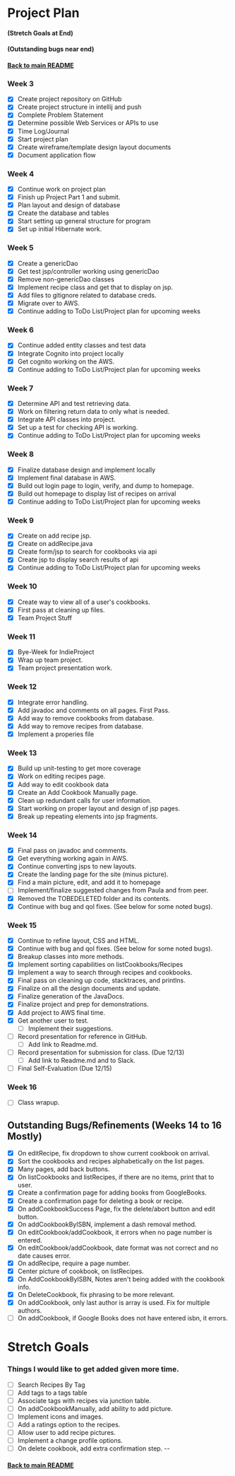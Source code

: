 # Project Plan
#### (Stretch Goals at End)
#### (Outstanding bugs near end)

#### [Back to main README](../README.md)

### Week 3
- [x] Create project repository on GitHub
- [x] Create project structure in intellij and push
- [x] Complete Problem Statement
- [x] Determine possible Web Services or APIs to use
- [x] Time Log/Journal
- [x] Start project plan
- [x] Create wireframe/template design layout documents
- [x] Document application flow

### Week 4
- [x] Continue work on project plan
- [x] Finish up Project Part 1 and submit.
- [x] Plan layout and design of database
- [x] Create the database and tables
- [x] Start setting up general structure for program
- [x] Set up initial Hibernate work.

### Week 5
- [x] Create a genericDao
- [x] Get test jsp/controller working using genericDao
- [x] Remove non-genericDao classes
- [x] Implement recipe class and get that to display on jsp.
- [x] Add files to gitignore related to database creds.
- [x] Migrate over to AWS.
- [x] Continue adding to ToDo List/Project plan for upcoming weeks

### Week 6
- [x] Continue added entity classes and test data
- [x] Integrate Cognito into project locally
- [x] Get cognito working on the AWS.
- [x] Continue adding to ToDo List/Project plan for upcoming weeks

### Week 7
- [x] Determine API and test retrieving data.
- [x] Work on filtering return data to only what is needed.
- [x] Integrate API classes into project.
- [x] Set up a test for checking API is working.
- [x] Continue adding to ToDo List/Project plan for upcoming weeks

### Week 8
- [x] Finalize database design and implement locally
- [x] Implement final database in AWS.
- [x] Build out login page to login, verify, and dump to homepage.
- [x] Build out homepage to display list of recipes on arrival
- [x] Continue adding to ToDo List/Project plan for upcoming weeks

### Week 9
- [x] Create on add recipe jsp.
- [x] Create on addRecipe.java
- [x] Create form/jsp to search for cookbooks via api
- [x] Create jsp to display search results of api
- [x] Continue adding to ToDo List/Project plan for upcoming weeks

### Week 10
- [x] Create way to view all of a user's cookbooks.
- [x] First pass at cleaning up files.
- [x] Team Project Stuff

### Week 11
- [x] Bye-Week for IndieProject
- [x] Wrap up team project.
- [x] Team project presentation work.

### Week 12
- [x] Integrate error handling.
- [x] Add javadoc and comments on all pages. First Pass.
- [x] Add way to remove cookbooks from database.
- [x] Add way to remove recipes from database.
- [x] Implement a properies file

### Week 13
- [x] Build up unit-testing to get more coverage
- [x] Work on editing recipes page.
- [x] Add way to edit cookbook data
- [x] Create an Add Cookbook Manually page.
- [x] Clean up redundant calls for user information.
- [x] Start working on proper layout and design of jsp pages.
- [x] Break up repeating elements into jsp fragments.

### Week 14
- [x] Final pass on javadoc and comments.
- [x] Get everything working again in AWS.
- [x] Continue converting jsps to new layouts.
- [x] Create the landing page for the site (minus picture).
- [x] Find a main picture, edit, and add it to homepage
- [ ] Implement/finalize suggested changes from Paula and from peer.
- [x] Removed the TOBEDELETED folder and its contents.
- [x] Continue with bug and qol fixes. (See below for some noted bugs).

### Week 15
- [x] Continue to refine layout, CSS and HTML.
- [x] Continue with bug and qol fixes. (See below for some noted bugs).
- [x] Breakup classes into more methods.
- [x] Implement sorting capabilities on listCookbooks/Recipes
- [x] Implement a way to search through recipes and cookbooks.
- [x] Final pass on cleaning up code, stacktraces, and printlns.
- [x] Finalize on all the design documents and update.
- [x] Finalize generation of the JavaDocs.
- [x] Finalize project and prep for demonstrations.
- [x] Add project to AWS final time.
- [x] Get another user to test.
  - [ ] Implement their suggestions.
- [ ] Record presentation for reference in GitHub.
  - [ ] Add link to Readme.md.
- [ ] Record presentation for submission for class. (Due 12/13)
  - [ ] Add link to Readme.md and to Slack.
- [ ] Final Self-Evaluation (Due 12/15)

### Week 16
- [ ] Class wrapup.

## Outstanding Bugs/Refinements (Weeks 14 to 16 Mostly)
- [x] On editRecipe, fix dropdown to show current cookbook on arrival.
- [x] Sort the cookbooks and recipes alphabetically on the list pages.
- [x] Many pages, add back buttons.
- [x] On listCookbooks and listRecipes, if there are no items, print that to user.
- [x] Create a confirmation page for adding books from GoogleBooks.
- [x] Create a confirmation page for deleting a book or recipe.
- [x] On addCookbookSuccess Page, fix the delete/abort button and edit button.
- [x] On addCookbookByISBN, implement a dash removal method.
- [x] On editCookbook/addCookbook, it errors when no page number is entered.
- [x] On editCookbook/addCookbook, date format was not correct and no date causes error.
- [x] On addRecipe, require a page number.
- [x] Center picture of cookbook, on listRecipes.
- [x] On AddCookbookByISBN, Notes aren't being added with the cookbook info.
- [x] On DeleteCookbook, fix phrasing to be more relevant.
- [x] On addCookbook, only last author is array is used. Fix for multiple authors.
- [ ] On addCookbook, if Google Books does not have entered isbn, it errors.

# Stretch Goals
### Things I would like to get added given more time.
- [ ] Search Recipes By Tag
- [ ] Add tags to a tags table
- [ ] Associate tags with recipes via junction table.
- [ ] On addCookbookManually, add ability to add picture.
- [ ] Implement icons and images.
- [ ] Add a ratings option to the recipes.
- [ ] Allow user to add recipe pictures.
- [ ] Implement a change profile options.
- [ ] On delete cookbook, add extra confirmation step.
--
#### [Back to main README](../README.md)